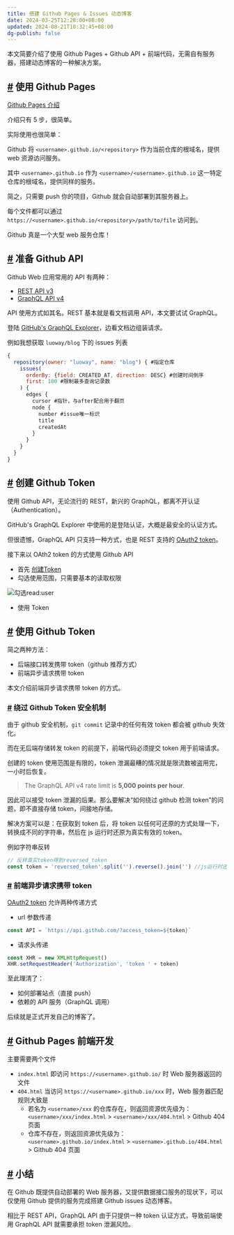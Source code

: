 ```yaml
---
title: 搭建 Github Pages & Issues 动态博客
date: 2024-03-25T12:28:00+08:00
updated: 2024-08-21T10:32:45+08:00
dg-publish: false
---
```


本文简要介绍了使用 Github Pages + Github API + 前端代码，无需自有服务器，搭建动态博客的一种解决方案。

## [#](https://fecat.win/article/4#%E4%BD%BF%E7%94%A8github-pages) 使用 Github Pages

[Github Pages 介绍](https://pages.github.com/)

介绍只有 5 步，很简单。

实际使用也很简单：

Github 将 `<username>.github.io/<repository>` 作为当前仓库的根域名，提供 web 资源访问服务。

其中 `<username>.github.io` 作为 `<username>/<username>.github.io` 这一特定仓库的根域名，提供同样的服务。

简之，只需要 push 你的项目，Github 就会自动部署到其服务器上。

每个文件都可以通过 `https://<username>.github.io/<repository>/path/to/file` 访问到。

Github 真是一个大型 web 服务仓库！

## [#](https://fecat.win/article/4#%E5%87%86%E5%A4%87github-api) 准备 Github API

Github Web 应用常用的 API 有两种：

- [REST API v3](https://developer.github.com/v3/)
- [GraphQL API v4](https://developer.github.com/v4/)

API 使用方式如其名。REST 基本就是看文档调用 API，本文要试试 GraphQL。

登陆 [GitHub's GraphQL Explorer](https://developer.github.com/v4/explorer/)，边看文档边组装请求。

例如我想获取 `luoway/blog` 下的 issues 列表

```js
{
  repository(owner: "luoway", name: "blog") { #指定仓库
    issues(
      orderBy: {field: CREATED_AT, direction: DESC} #创建时间倒序
      first: 100 #限制最多查询记录数
    ) {
      edges {
        cursor #指针，与after配合用于翻页
        node { 
          number #issue唯一标识
          title
          createdAt
        }
      }
    }
  }
}
```

## [#](https://fecat.win/article/4#%E5%88%9B%E5%BB%BAgithub-token) 创建 Github Token

使用 Github API，无论流行的 REST，新兴的 GraphQL，都离不开认证（Authentication）。

GitHub's GraphQL Explorer 中使用的是登陆认证，大概是最安全的认证方式。

但很遗憾，GraphQL API 只支持一种方式，也是 REST 支持的 [OAuth2 token](https://developer.github.com/v3/#oauth2-token-sent-in-a-header)。

接下来以 OAth2 token 的方式使用 Github API

- 首先 [创建Token](https://help.github.com/articles/creating-a-personal-access-token-for-the-command-line/#creating-a-token)
- 勾选使用范围，只需要基本的读取权限

![勾选read:user](https://wx4.sinaimg.cn/mw690/b4aaf83bly1g0aytf7ejsj20kw02wq34.jpg)

- 使用 Token

## [#](https://fecat.win/article/4#%E4%BD%BF%E7%94%A8github-token) 使用 Github Token

简之两种方法：

- 后端接口转发携带 token（github 推荐方式）
- 前端异步请求携带 token

本文介绍前端异步请求携带 token 的方式。

### [#](https://fecat.win/article/4#%E7%BB%95%E8%BF%87github-token%E5%AE%89%E5%85%A8%E6%9C%BA%E5%88%B6) 绕过 Github Token 安全机制

由于 github 安全机制，`git commit` 记录中的任何有效 token 都会被 github 失效化。

而在无后端存储转发 token 的前提下，前端代码必须提交 token 用于前端请求。

创建的 token 使用范围是有限的，token 泄漏最糟的情况就是限流数被盗用完，一小时后恢复。

> The GraphQL API v4 rate limit is **5,000 points per hour**.

因此可以接受 token 泄漏的后果。那么要解决“如何绕过 github 检测 token”的问题，即不直接存储 token，间接地存储。

解决方案可以是：在获取到 token 后，将 token 以任何可还原的方式处理一下，转换成不同的字符串，然后在 js 运行时还原为真实有效的 token。

例如字符串反转

```javascript
// 反转真实token得到reversed_token
const token = 'reversed_token'.split('').reverse().join('') //js运行时还原token
```

### [#](https://fecat.win/article/4#%E5%89%8D%E7%AB%AF%E5%BC%82%E6%AD%A5%E8%AF%B7%E6%B1%82%E6%90%BA%E5%B8%A6token) 前端异步请求携带 token

[OAuth2 token](https://developer.github.com/v3/#oauth2-token-sent-in-a-header) 允许两种传递方式

- url 参数传递

```js
const API = `https://api.github.com/?access_token=${token}`
```

- 请求头传递

```js
const XHR = new XMLHttpRequest()
XHR.setRequestHeader('Authorization', 'token ' + token)
```

至此理清了：

- 如何部署站点（直接 push）
- 依赖的 API 服务（GraphQL 调用）

后续就是正式开发自己的博客了。

## [#](https://fecat.win/article/4#github-pages-%E5%89%8D%E7%AB%AF%E5%BC%80%E5%8F%91) Github Pages 前端开发

主要需要两个文件

- `index.html` 即访问 `https://<username>.github.io/` 时 Web 服务器返回的文件
- `404.html` 当访问 `https://<username>.github.io/xxx` 时，Web 服务器匹配规则大致是
	- 若名为 `<username>/xxx` 的仓库存在，则返回资源优先级为： `<username>/xxx/index.html` > `<username>/xxx/404.html` > Github 404 页面
	- 仓库不存在，则返回资源优先级为： `<username>.github.io/index.html` > `<username>.github.io/404.html` > Github 404 页面

## [#](https://fecat.win/article/4#%E5%B0%8F%E7%BB%93) 小结

在 Github 既提供自动部署的 Web 服务器，又提供数据接口服务的现状下，可以仅使用 Github 提供的服务完成搭建 Github issues 动态博客。

相比于 REST API，GraphQL API 由于只提供一种 token 认证方式，导致前端使用 GraphQL API 就需要承担 token 泄漏风险。
